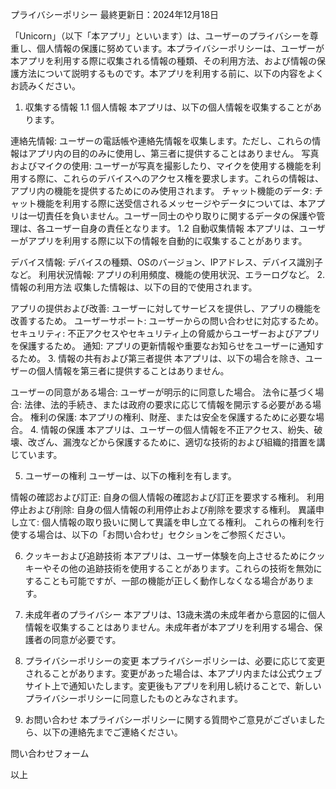 プライバシーポリシー
最終更新日：2024年12月18日

「Unicorn」（以下「本アプリ」といいます）は、ユーザーのプライバシーを尊重し、個人情報の保護に努めています。本プライバシーポリシーは、ユーザーが本アプリを利用する際に収集される情報の種類、その利用方法、および情報の保護方法について説明するものです。本アプリを利用する前に、以下の内容をよくお読みください。

1. 収集する情報
1.1 個人情報
本アプリは、以下の個人情報を収集することがあります。

連絡先情報: ユーザーの電話帳や連絡先情報を収集します。ただし、これらの情報はアプリ内の目的のみに使用し、第三者に提供することはありません。
写真およびマイクの使用: ユーザーが写真を撮影したり、マイクを使用する機能を利用する際に、これらのデバイスへのアクセス権を要求します。これらの情報は、アプリ内の機能を提供するためにのみ使用されます。
チャット機能のデータ: チャット機能を利用する際に送受信されるメッセージやデータについては、本アプリは一切責任を負いません。ユーザー同士のやり取りに関するデータの保護や管理は、各ユーザー自身の責任となります。
1.2 自動収集情報
本アプリは、ユーザーがアプリを利用する際に以下の情報を自動的に収集することがあります。

デバイス情報: デバイスの種類、OSのバージョン、IPアドレス、デバイス識別子など。
利用状況情報: アプリの利用頻度、機能の使用状況、エラーログなど。
2. 情報の利用方法
収集した情報は、以下の目的で使用されます。

アプリの提供および改善: ユーザーに対してサービスを提供し、アプリの機能を改善するため。
ユーザーサポート: ユーザーからの問い合わせに対応するため。
セキュリティ: 不正アクセスやセキュリティ上の脅威からユーザーおよびアプリを保護するため。
通知: アプリの更新情報や重要なお知らせをユーザーに通知するため。
3. 情報の共有および第三者提供
本アプリは、以下の場合を除き、ユーザーの個人情報を第三者に提供することはありません。

ユーザーの同意がある場合: ユーザーが明示的に同意した場合。
法令に基づく場合: 法律、法的手続き、または政府の要求に応じて情報を開示する必要がある場合。
権利の保護: 本アプリの権利、財産、または安全を保護するために必要な場合。
4. 情報の保護
本アプリは、ユーザーの個人情報を不正アクセス、紛失、破壊、改ざん、漏洩などから保護するために、適切な技術的および組織的措置を講じています。

5. ユーザーの権利
ユーザーは、以下の権利を有します。

情報の確認および訂正: 自身の個人情報の確認および訂正を要求する権利。
利用停止および削除: 自身の個人情報の利用停止および削除を要求する権利。
異議申し立て: 個人情報の取り扱いに関して異議を申し立てる権利。
これらの権利を行使する場合は、以下の「お問い合わせ」セクションをご参照ください。

6. クッキーおよび追跡技術
本アプリは、ユーザー体験を向上させるためにクッキーやその他の追跡技術を使用することがあります。これらの技術を無効にすることも可能ですが、一部の機能が正しく動作しなくなる場合があります。

7. 未成年者のプライバシー
本アプリは、13歳未満の未成年者から意図的に個人情報を収集することはありません。未成年者が本アプリを利用する場合、保護者の同意が必要です。

8. プライバシーポリシーの変更
本プライバシーポリシーは、必要に応じて変更されることがあります。変更があった場合は、本アプリ内または公式ウェブサイト上で通知いたします。変更後もアプリを利用し続けることで、新しいプライバシーポリシーに同意したものとみなされます。

9. お問い合わせ
本プライバシーポリシーに関する質問やご意見がございましたら、以下の連絡先までご連絡ください。

問い合わせフォーム

以上

